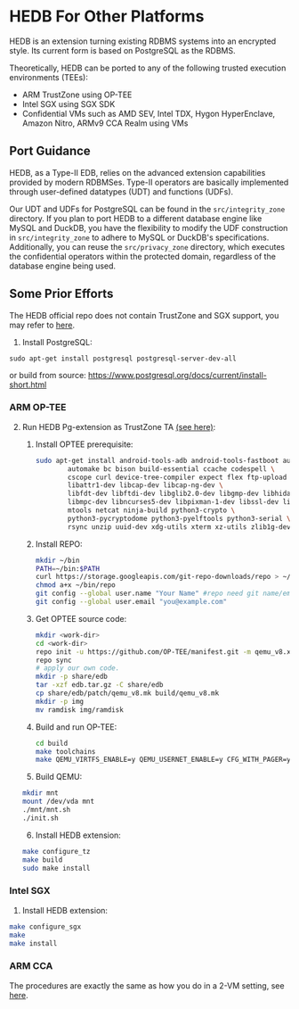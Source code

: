# HEDB For Other Platforms

HEDB is an extension turning existing RDBMS systems into an encrypted style. Its current form is based on PostgreSQL as the RDBMS.

Theoretically, HEDB can be ported to any of the following trusted execution environments (TEEs):
- ARM TrustZone using OP-TEE
- Intel SGX using SGX SDK
- Confidential VMs such as AMD SEV, Intel TDX, Hygon HyperEnclave, Amazon Nitro, ARMv9 CCA Realm using VMs

## Port Guidance

HEDB, as a Type-II EDB, relies on the advanced extension capabilities provided by modern RDBMSes. Type-II operators are basically implemented through user-defined datatypes (UDT) and functions (UDFs).

Our UDT and UDFs for PostgreSQL can be found in the `src/integrity_zone` directory. If you plan to port HEDB to a different database engine like MySQL and DuckDB, you have the flexibility to modify the UDF construction in `src/integrity_zone` to adhere to MySQL or DuckDB's specifications. Additionally, you can reuse the `src/privacy_zone` directory, which executes the confidential operators within the protected domain, regardless of the database engine being used.

## Some Prior Efforts

The HEDB official repo does not contain TrustZone and SGX support, you may refer to [here](https://github.com/zhaoxuyang13/hedb).

1. Install PostgreSQL:

```shell
sudo apt-get install postgresql postgresql-server-dev-all
```
or build from source: https://www.postgresql.org/docs/current/install-short.html

### ARM OP-TEE

2. Run HEDB Pg-extension as TrustZone TA [(see here)](https://optee.readthedocs.io/en/latest/building/gits/build.html):

  
   1. Install OPTEE prerequisite:

      ```bash
      sudo apt-get install android-tools-adb android-tools-fastboot autoconf \
              automake bc bison build-essential ccache codespell \
              cscope curl device-tree-compiler expect flex ftp-upload gdisk iasl \
              libattr1-dev libcap-dev libcap-ng-dev \
              libfdt-dev libftdi-dev libglib2.0-dev libgmp-dev libhidapi-dev \
              libmpc-dev libncurses5-dev libpixman-1-dev libssl-dev libtool make \
              mtools netcat ninja-build python3-crypto \
              python3-pycryptodome python3-pyelftools python3-serial \
              rsync unzip uuid-dev xdg-utils xterm xz-utils zlib1g-dev
      ```

   2. Install REPO:

      ```bash
      mkdir ~/bin
      PATH=~/bin:$PATH
      curl https://storage.googleapis.com/git-repo-downloads/repo > ~/bin/repo
      chmod a+x ~/bin/repo
      git config --global user.name "Your Name" #repo need git name/email config.
      git config --global user.email "you@example.com" 
      ```

   3. Get OPTEE source code:

      ``` bash
      mkdir <work-dir>
      cd <work-dir>
      repo init -u https://github.com/OP-TEE/manifest.git -m qemu_v8.xml
      repo sync
      # apply our own code.
      mkdir -p share/edb
      tar -xzf edb.tar.gz -C share/edb
      cp share/edb/patch/qemu_v8.mk build/qemu_v8.mk
      mkdir -p img
      mv ramdisk img/ramdisk
      ```

   4. Build and run OP-TEE:

      ```bash
      cd build
      make toolchains
      make QEMU_VIRTFS_ENABLE=y QEMU_USERNET_ENABLE=y CFG_WITH_PAGER=y run
      ```

   5. Build QEMU:

   ```bash
   mkdir mnt
   mount /dev/vda mnt
   ./mnt/mnt.sh
   ./init.sh 
   ```

   6. Install HEDB extension:

   ```bash
   make configure_tz
   make build 
   sudo make install
   ```

### Intel SGX

   1. Install HEDB extension:

   ```bash
   make configure_sgx
   make 
   make install
   ```

### ARM CCA

   The procedures are exactly the same as how you do in a 2-VM setting, see [here](https://github.com/SJTU-IPADS/HEDB/blob/main/docs/vm-setup-aarch64.md).
